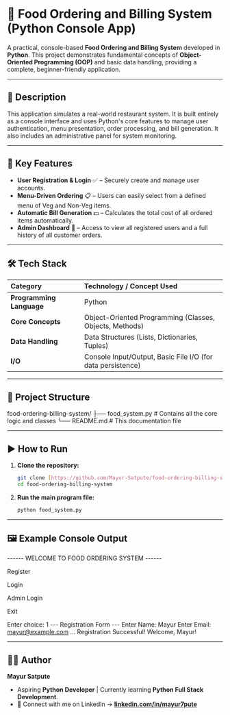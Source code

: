 # 🍴 Food Ordering and Billing System (Python Console App)

A practical, console-based **Food Ordering and Billing System** developed in **Python**. This project demonstrates fundamental concepts of **Object-Oriented Programming (OOP)** and basic data handling, providing a complete, beginner-friendly application.

---

## 📌 Description

This application simulates a real-world restaurant system. It is built entirely as a console interface and uses Python's core features to manage user authentication, menu presentation, order processing, and bill generation. It also includes an administrative panel for system monitoring.

---

## 🚀 Key Features

* **User Registration & Login** ✅ – Securely create and manage user accounts.
* **Menu-Driven Ordering** 📋 – Users can easily select from a defined menu of Veg and Non-Veg items.
* **Automatic Bill Generation** 💵 – Calculates the total cost of all ordered items automatically.
* **Admin Dashboard** 🔑 – Access to view all registered users and a full history of all customer orders.

---

## 🛠️ Tech Stack

| Category | Technology / Concept Used |
| :--- | :--- |
| **Programming Language** | Python |
| **Core Concepts** | Object-Oriented Programming (Classes, Objects, Methods) |
| **Data Handling** | Data Structures (Lists, Dictionaries, Tuples) |
| **I/O** | Console Input/Output, Basic File I/O (for data persistence) |

---

## 📂 Project Structure

food-ordering-billing-system/
├── food_system.py        # Contains all the core logic and classes
└── README.md             # This documentation file

---

## ▶️ How to Run

1.  **Clone the repository:**
    ```bash
    git clone [https://github.com/Mayur-Satpute/food-ordering-billing-system.git](https://github.com/Mayur-Satpute/food-ordering-billing-system.git)
    cd food-ordering-billing-system
    ```

2.  **Run the main program file:**
    ```bash
    python food_system.py
    ```

---

## 🖼️ Example Console Output

------ WELCOME TO FOOD ORDERING SYSTEM ------

Register

Login

Admin Login

Exit

Enter choice: 1
--- Registration Form ---
Enter Name: Mayur
Enter Email: mayur@example.com
...
Registration Successful! Welcome, Mayur!


---

## 👨‍💻 Author

**Mayur Satpute**

* Aspiring **Python Developer** | Currently learning **Python Full Stack Development**.
* 🔗 Connect with me on LinkedIn → **[linkedin.com/in/mayur7pute](https://www.linkedin.com/in/mayur7pute)**
